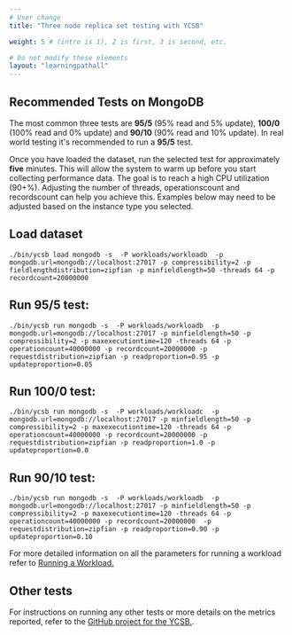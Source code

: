 ```yaml
---
# User change
title: "Three node replica set testing with YCSB"

weight: 5 # (intro is 1), 2 is first, 3 is second, etc.

# Do not modify these elements
layout: "learningpathall"
---
```


## Recommended Tests on MongoDB

The most common three tests are **95/5** (95% read and 5% update), **100/0** (100% read and 0% update) and **90/10** (90% read and 10% update). In real world testing it's recommended to run a **95/5** test.

Once you have loaded the dataset, run the selected test for approximately **five** minutes. This will allow the system to warm up before you start collecting performance data. The goal is to reach a high CPU utilization (90+%). Adjusting the number of threads, operationscount and recordscount can help you achieve this. Examples below may need to be adjusted based on the instance type you selected.

## Load dataset

```console
./bin/ycsb load mongodb -s  -P workloads/workloadb  -p mongodb.url=mongodb://localhost:27017 -p compressibility=2 -p fieldlengthdistribution=zipfian -p minfieldlength=50 -threads 64 -p recordcount=20000000
```

## Run 95/5 test:

```console
./bin/ycsb run mongodb -s  -P workloads/workloadb  -p mongodb.url=mongodb://localhost:27017 -p minfieldlength=50 -p compressibility=2 -p maxexecutiontime=120 -threads 64 -p operationcount=40000000 -p recordcount=20000000 -p requestdistribution=zipfian -p readproportion=0.95 -p updateproportion=0.05
```

## Run 100/0 test:

```console
./bin/ycsb run mongodb -s  -P workloads/workloadc  -p mongodb.url=mongodb://localhost:27017 -p minfieldlength=50 -p compressibility=2 -p maxexecutiontime=120 -threads 64 -p operationcount=40000000 -p recordcount=20000000 -p requestdistribution=zipfian -p readproportion=1.0 -p updateproportion=0.0
```

## Run 90/10 test:

```console
./bin/ycsb run mongodb -s  -P workloads/workloadb  -p mongodb.url=mongodb://localhost:27017 -p minfieldlength=50 -p compressibility=2 -p maxexecutiontime=120 -threads 64 -p operationcount=40000000 -p recordcount=20000000  -p requestdistribution=zipfian -p readproportion=0.90 -p updateproportion=0.10
```

For more detailed information on all the parameters for running a workload refer to [Running a Workload.](https://github.com/brianfrankcooper/YCSB/wiki/Running-a-Workload)

## Other tests

For instructions on running any other tests or more details on the metrics reported, refer to the [GitHub project for the YCSB.](https://github.com/brianfrankcooper/YCSB/wiki/).

